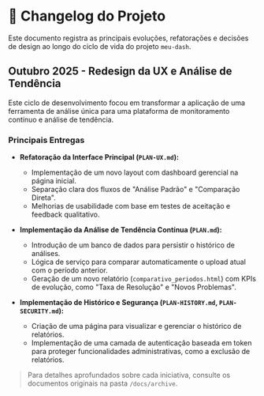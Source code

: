 # 📜 Changelog do Projeto

Este documento registra as principais evoluções, refatorações e decisões de design ao longo do ciclo de vida do projeto `meu-dash`.

## Outubro 2025 - Redesign da UX e Análise de Tendência

Este ciclo de desenvolvimento focou em transformar a aplicação de uma ferramenta de análise única para uma plataforma de monitoramento contínuo e análise de tendência.

### Principais Entregas

- **Refatoração da Interface Principal (`PLAN-UX.md`):**
  - Implementação de um novo layout com dashboard gerencial na página inicial.
  - Separação clara dos fluxos de "Análise Padrão" e "Comparação Direta".
  - Melhorias de usabilidade com base em testes de aceitação e feedback qualitativo.

- **Implementação da Análise de Tendência Contínua (`PLAN.md`):**
  - Introdução de um banco de dados para persistir o histórico de análises.
  - Lógica de serviço para comparar automaticamente o upload atual com o período anterior.
  - Geração de um novo relatório (`comparativo_periodos.html`) com KPIs de evolução, como "Taxa de Resolução" e "Novos Problemas".

- **Implementação de Histórico e Segurança (`PLAN-HISTORY.md`, `PLAN-SECURITY.md`):**
  - Criação de uma página para visualizar e gerenciar o histórico de relatórios.
  - Implementação de uma camada de autenticação baseada em token para proteger funcionalidades administrativas, como a exclusão de relatórios.

> Para detalhes aprofundados sobre cada iniciativa, consulte os documentos originais na pasta `/docs/archive`.
